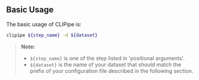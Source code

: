 ## Basic Usage
The basic usage of CLIPipe is:

```bash
clipipe ${step_name} -d ${dataset}
```

> **Note:**
>
> - `${step_name}` is one of the step listed in 'positional arguments'.
> - `${dataset}` is the name of your dataset that should match the prefix of your configuration file described in the following section.
